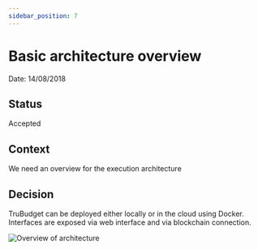 ```yaml
---
sidebar_position: 7
---
```


# Basic architecture overview

Date: 14/08/2018

## Status

Accepted

## Context

We need an overview for the execution architecture

## Decision

TruBudget can be deployed either locally or in the cloud using Docker. Interfaces are exposed via web interface and via blockchain connection.

![Overview of architecture](./img/0007-execution-architecture-overview.png)
